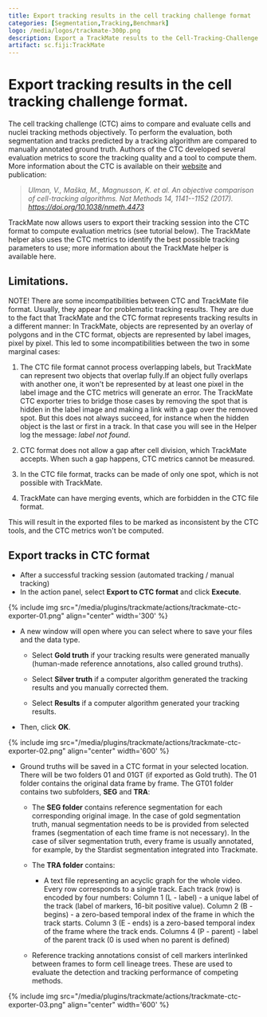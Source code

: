 ```yaml
---
title: Export tracking results in the cell tracking challenge format
categories: [Segmentation,Tracking,Benchmark]
logo: /media/logos/trackmate-300p.png
description: Export a TrackMate results to the Cell-Tracking-Challenge file format
artifact: sc.fiji:TrackMate
---
```


# Export tracking results in the cell tracking challenge format.

The cell tracking challenge (CTC) aims to compare and evaluate cells and nuclei tracking methods objectively. To perform the evaluation, both segmentation and tracks predicted by a tracking algorithm are compared to manually annotated ground truth. Authors of the CTC developed several evaluation metrics to score the tracking quality and a tool to compute them. More information about the CTC is available on their [<span class="underline">website</span>](http://celltrackingchallenge.net/) and publication:

> *Ulman, V., Maška, M., Magnusson, K. et al. An objective comparison of cell-tracking algorithms. Nat Methods 14, 1141--1152 (2017). https://doi.org/10.1038/nmeth.4473*

TrackMate now allows users to export their tracking session into the CTC format to compute evaluation metrics (see tutorial below). The TrackMate helper also uses the CTC metrics to identify the best possible tracking parameters to use; more information about the TrackMate helper is available here.

## Limitations.

NOTE! There are some incompatibilities between CTC and TrackMate file format. Usually, they appear for problematic tracking results. They are due to the fact that TrackMate and the CTC format represents tracking results in a different manner: In TrackMate, objects are represented by an overlay of polygons and in the CTC format, objects are represented by label images, pixel by pixel. This led to some incompatibilities between the two in some marginal cases:

1.  The CTC file format cannot process overlapping labels, but TrackMate can represent two objects that overlap fully.If an object fully overlaps with another one, it won't be represented by at least one pixel in the label image and the CTC metrics will generate an error. The TrackMate CTC exporter tries to bridge those cases by removing the spot that is hidden in the label image and making a link with a gap over the removed spot. But this does not always succeed, for instance when the hidden object is the last or first in a track. In that case you will see in the Helper log the message: *label not found*.

2.  CTC format does not allow a gap after cell division, which TrackMate accepts. When such a gap happens, CTC metrics cannot be measured.

3.  In the CTC file format, tracks can be made of only one spot, which is not possible with TrackMate.

4.  TrackMate can have merging events, which are forbidden in the CTC file format.

This will result in the exported files to be marked as inconsistent by the CTC tools, and the CTC metrics won't be computed.

## Export tracks in CTC format

-   After a successful tracking session (automated tracking / manual tracking)
-   In the action panel, select **Export to CTC format** and click **Execute**.

{% include img 
src="/media/plugins/trackmate/actions/trackmate-ctc-exporter-01.png" 
align="center"
width='300'  %}

-   A new window will open where you can select where to save your files and the data type.

    -   Select **Gold truth** if your tracking results were generated manually (human-made reference annotations, also called ground truths).

    -   Select **Silver truth** if a computer algorithm generated the tracking results and you manually corrected them.

    -   Select **Results** if a computer algorithm generated your tracking results.
-   Then, click **OK**.

{% include img 
src="/media/plugins/trackmate/actions/trackmate-ctc-exporter-02.png" 
align="center"
width='600'  %}

-   Ground truths will be saved in a CTC format in your selected location. There will be two folders 01 and 01GT (if exported as Gold truth). The 01 folder contains the original data frame by frame. The GT01 folder contains two subfolders, **SEG** and **TRA**:

    -   The **SEG folder** contains reference segmentation for each corresponding original image. In the case of gold segmentation truth, manual segmentation needs to be is provided from selected frames (segmentation of each time frame is not necessary). In the case of silver segmentation truth, every frame is usually annotated, for example, by the Stardist segmentation integrated into Trackmate.
    -   The **TRA folder** contains:
    
        -   A text file representing an acyclic graph for the whole video. Every row corresponds to a single track. Each track (row) is encoded by four numbers: Column 1 (L - label) - a unique label of the track (label of markers, 16-bit positive value). Column 2 (B - begins) - a zero-based temporal index of the frame in which the track starts. Column 3 (E - ends) is a zero-based temporal index of the frame where the track ends. Columns 4 (P - parent) - label of the parent track (0 is used when no parent is defined)
    -   Reference tracking annotations consist of cell markers interlinked between frames to form cell lineage trees. These are used to evaluate the detection and tracking performance of competing methods.

{% include img 
src="/media/plugins/trackmate/actions/trackmate-ctc-exporter-03.png" 
align="center"
width='600'  %}
